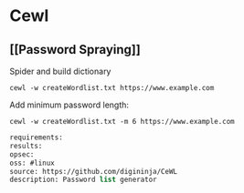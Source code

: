 # Cewl

## [[Password Spraying]]
Spider and build dictionary
```
cewl -w createWordlist.txt https://www.example.com
```

Add minimum password length:
```
cewl -w createWordlist.txt -m 6 https://www.example.com
```


```meta
requirements: 
results: 
opsec: 
oss: #linux 
source: https://github.com/digininja/CeWL
description: Password list generator
```